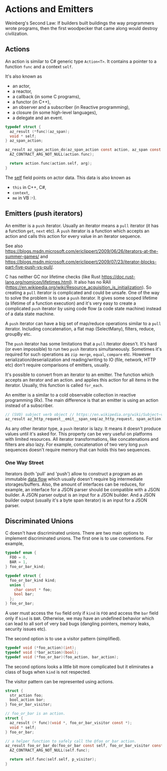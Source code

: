# Actions and Emitters

Weinberg's Second Law: If builders built buildings the way programmers wrote programs,
then the first woodpecker that came along would destroy civilization.

## Actions

An action is similar to C# generic type `Action<T>`. It contains a pointer to a function `func` and a context `self`.

It's also known as

- an actor,
- a reactor,
- a callback (in some C programs),
- a functor (in C++),
- an observer and a subscriber (in Reactive programming),
- a closure (in some high-level languages),
- a delegate and an event.

```c
typedef struct {
  az_result (*func)(az_span);
  void * self;
} az_span_action;

az_result az_span_action_do(az_span_action const action, az_span const arg) {
  AZ_CONTRACT_ARG_NOT_NULL(action.func);

  return action.func(action.self, arg);
}
```

The [self](https://en.wikipedia.org/wiki/This_%28computer_programming%29) field points on actor data.
This data is also known as

- `this` in C++, C#,
- `context`,
- `me` in VB :-).

## Emitters (push iterators)

An emitter is a `push` iterator. Usually an iterator means a `pull` iterator (it has a function `get`, `next` etc).
A `push` iterator is a function which accepts an action and calls this action for every value in an iterator sequence.

See also https://blogs.msdn.microsoft.com/ericlippert/2009/06/26/iterators-at-the-summer-games/ and
https://blogs.msdn.microsoft.com/ericlippert/2009/07/23/iterator-blocks-part-five-push-vs-pull/.

C has neither GC nor lifetime checks (like Rust https://doc.rust-lang.org/nomicon/lifetimes.html). It also has no
RAII (https://en.wikipedia.org/wiki/Resource_acquisition_is_initialization).
So creating a `pull` iterator is complicated and could be unsafe.
One of the way to solve the problem is to use a `push` iterator.
It gives some scoped lifetime (a lifetime of a function execution) and it's very easy to create
a complicated `push` iterator by using code flow (a code state machine) instead of a data state machine.

A `push` iterator can have a big set of map/reduce operations similar to a `pull` iterator.
Including concatenation, a flat map (SelectMany), filters, reduce, groupBy etc.

The `push` iterator has some limitations that a `pull` iterator doesn't. It's hard (or even impossible)
to run two `push` iterators simultaneously. Sometimes it's required for such operations as
`zip merge`, `equal`, `compare` etc. However serialization/deserialization and reading/writing
to IO (file, network, HTTP etc) don't require comparisons of emitters, usually.

It's possible to convert from an iterator to an emitter. The function which accepts an iterator and an action. and applies this action for all items in the iterator. Usually, this function is called `for_each`.

An emitter is a similar to a cold observable collection in reactive programming (Rx). The main difference is that an emitter is using an action instead of a subscriber.

```c
// (SVO) subject verb object // https://en.wikipedia.org/wiki/Subject–verb–object
az_result az_http_request__emit__span_seq(az_http_request, span_action);
```

As any other iterator type, a `push` iterator is lazy. It means it doesn't produce values until it's asked for. This property can be very useful on platforms with limited resources. All iterator transformations, like concatenations
and filters are also lazy. For example, concatenation of two very long `push` sequences doesn't require memory that can holds this two sequences.

### One Way Street

Iterators (both 'pull' and 'push') allow to construct a program as an immutable
[data flow](https://en.wikipedia.org/wiki/Dataflow) which usually doesn't require big intermediate storages/buffers.
Also, the amount of interfaces can be reduces, for example, an interface for a JSON parser should be compatible
with a JSON builder. A JSON parser output is an input for a JSON builder. And a JSON builder output
(usually it's a byte span iterator) is an input for a JSON parser.

## Discriminated Unions

C doesn't have discriminated unions. There are two main options to implement discriminated unions.
The first one is to use conventions. For example,

```c
typedef enum {
  FOO = 0,
  BAR = 1,
} foo_or_bar_kind;

typedef struct {
  foo_or_bar_kind kind;
  union {
    char const * foo;
    bool bar;
  };
} foo_or_bar;
```

A user must access the `foo` field only if `kind` is `FOO` and access the `bar` field only if `kind` is `BAR`.
Otherwise, we may have an undefined behavior which can lead to all sort of very bad bugs (dangling pointers,
memory leaks, security issues etc).

The second option is to use a visitor pattern (simplified).

```c
typedef void (*foo_action)(int);
typedef void (*bar_action)(bool);
typedef void (*foo_or_bar)(foo_action, bar_action);
```

The second options looks a little bit more complicated but it eliminates a class of bugs when `kind` is not respected.

The visitor pattern can be represented using actions.

```c
struct {
  str_action foo;
  bool_action bar;
} foo_or_bar_visitor;

// foo_or_bar is an action.
struct {
  az_result (* func)(void *, foo_or_bar_visitor const *);
  void * self;
} foo_or_bar;

// a helper function to safely call the @foo_or_bar action.
az_result foo_or_bar_do(foo_or_bar const self, foo_or_bar_visitor const * p_visitor) {
  AZ_CONTRACT_ARG_NOT_NULL(self.func);

  return self.func(self.self, p_visitor);
}
```
